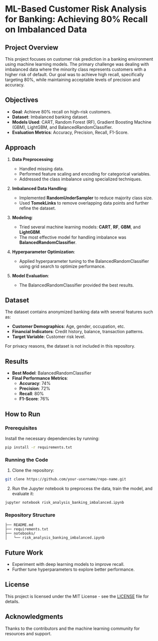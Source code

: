 # ML-Based Customer Risk Analysis for Banking: Achieving 80% Recall on Imbalanced Data

## Project Overview

This project focuses on customer risk prediction in a banking environment using machine learning models. The primary challenge was dealing with imbalanced data where the minority class represents customers with a higher risk of default. Our goal was to achieve high recall, specifically targeting 80%, while maintaining acceptable levels of precision and accuracy.

## Objectives

- **Goal**: Achieve 80% recall on high-risk customers.
- **Dataset**: Imbalanced banking dataset.
- **Models Used**: CART, Random Forest (RF), Gradient Boosting Machine (GBM), LightGBM, and BalancedRandomClassifier.
- **Evaluation Metrics**: Accuracy, Precision, Recall, F1-Score.

## Approach

1. **Data Preprocessing**:
   - Handled missing data.
   - Performed feature scaling and encoding for categorical variables.
   - Addressed the class imbalance using specialized techniques.

2. **Imbalanced Data Handling**:
   - Implemented **RandomUnderSampler** to reduce majority class size.
   - Used **TomekLinks** to remove overlapping data points and further refine the dataset.
   
3. **Modeling**:
   - Tried several machine learning models: **CART**, **RF**, **GBM**, and **LightGBM**.
   - The most effective model for handling imbalance was **BalancedRandomClassifier**.

4. **Hyperparameter Optimization**:
   - Applied hyperparameter tuning to the BalancedRandomClassifier using grid search to optimize performance.

5. **Model Evaluation**:
   - The BalancedRandomClassifier provided the best results.
     

## Dataset

The dataset contains anonymized banking data with several features such as:

- **Customer Demographics**: Age, gender, occupation, etc.
- **Financial Indicators**: Credit history, balance, transaction patterns.
- **Target Variable**: Customer risk level.

For privacy reasons, the dataset is not included in this repository.

## Results

- **Best Model**: BalancedRandomClassifier
- **Final Performance Metrics**:
  - **Accuracy**: 74%
  - **Precision**: 72%
  - **Recall**: 80%
  - **F1-Score**: 76%

## How to Run

### Prerequisites

Install the necessary dependencies by running:

```bash
pip install -r requirements.txt
```

### Running the Code

1. Clone the repository:

```bash
git clone https://github.com/your-username/repo-name.git
```

2. Run the Jupyter notebook to preprocess the data, train the model, and evaluate it:

```bash
jupyter notebook risk_analysis_banking_imbalanced.ipynb
```

### Repository Structure

```plaintext
├── README.md
├── requirements.txt
├── notebooks/
│   └── risk_analysis_banking_imbalanced.ipynb
```


## Future Work

- Experiment with deep learning models to improve recall.
- Further tune hyperparameters to explore better performance.


## License

This project is licensed under the MIT License - see the [LICENSE](LICENSE) file for details.

## Acknowledgments

Thanks to the contributors and the machine learning community for resources and support.
